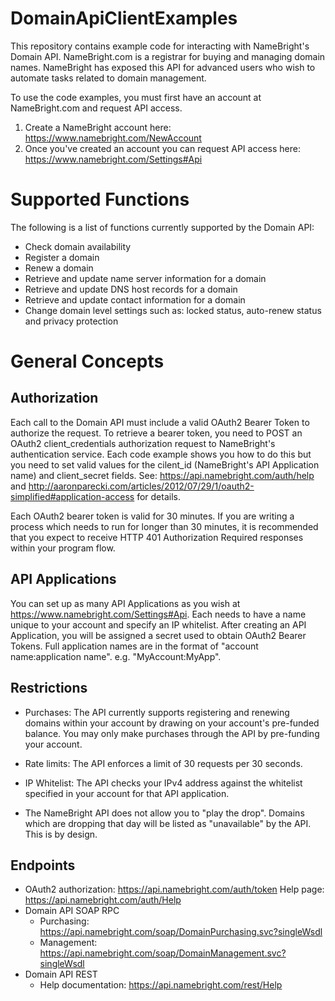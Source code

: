 DomainApiClientExamples 
======================= 
This repository contains example code for interacting with NameBright's 
Domain API. NameBright.com is a registrar for buying and managing domain 
names. NameBright has exposed this API for advanced users who wish to 
automate tasks related to domain management. 

To use the code examples, you must first have an account at 
NameBright.com and request API access. 

1. Create a NameBright account here: 
https://www.namebright.com/NewAccount 
2. Once you've created an account you can request API access here: 
https://www.namebright.com/Settings#Api 

Supported Functions 
======================= 

The following is a list of functions currently supported by the Domain 
API: 

* Check domain availability 
* Register a domain 
* Renew a domain 
* Retrieve and update name server information for a domain 
* Retrieve and update DNS host records for a domain 
* Retrieve and update contact information for a domain 
* Change domain level settings such as: locked status, auto-renew status 
and privacy protection 

General Concepts 
================

Authorization 
------------- 

Each call to the Domain API must include a valid OAuth2 Bearer Token to 
authorize the request. To retrieve a bearer token, you need to POST an 
OAuth2 client_credentials authorization request to NameBright's 
authentication service. Each code example shows you how to do this but 
you need to set valid values for the cilent_id (NameBright's API 
Application name) and client_secret fields. See: 
https://api.namebright.com/auth/help and 
http://aaronparecki.com/articles/2012/07/29/1/oauth2-simplified#application-access for details. 

Each OAuth2 bearer token is valid for 30 minutes. If you are writing a 
process which needs to run for longer than 30 minutes, it is recommended 
that you expect to receive HTTP 401 Authorization Required responses 
within your program flow. 

API Applications 
---------------- 
You can set up as many API Applications as you wish at 
https://www.namebright.com/Settings#Api. Each needs to have a name 
unique to your account and specify an IP whitelist. After creating an 
API Application, you will be assigned a secret used to obtain OAuth2 
Bearer Tokens. Full application names are in the format of "account 
name:application name". e.g. "MyAccount:MyApp". 

Restrictions 
------------ 

* Purchases: The API currently supports registering and renewing domains 
within your account by drawing on your account's pre-funded balance. You 
may only make purchases through the API by pre-funding your account. 

* Rate limits: The API enforces a limit of 30 requests per 30 seconds. 
* IP Whitelist: The API checks your IPv4 address against the whitelist 
specified in your account for that API application. 
* The NameBright API does not allow you to "play the drop". Domains 
which are dropping that day will be listed as "unavailable" by the API. 
This is by design. 

Endpoints 
--------- 

* OAuth2 authorization: https://api.namebright.com/auth/token Help page: 
https://api.namebright.com/auth/Help 
* Domain API SOAP RPC 
  * Purchasing: https://api.namebright.com/soap/DomainPurchasing.svc?singleWsdl
  * Management: https://api.namebright.com/soap/DomainManagement.svc?singleWsdl
* Domain API REST
  * Help documentation: https://api.namebright.com/rest/Help

